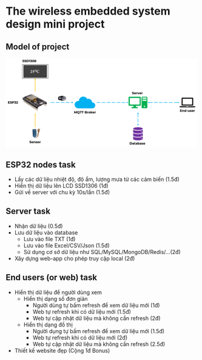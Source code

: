# The wireless embedded system design mini project
## Model of project
![alt](/readme_folder/model.png)
## ESP32 nodes task
* Lấy các dữ liệu nhiệt độ, độ ẩm, lượng mưa từ các cảm biến (1.5đ)
* Hiển thị dữ liệu lên LCD SSD1306 (1đ)
* Gửi về server với chu kỳ 10s/lần (1.5đ)
## Server task
* Nhận dữ liệu (0.5đ)
* Lưu dữ liệu vào database
    * Lưu vào file TXT (1đ)
    * Lưu vào file Excel/CSV/Json (1.5đ)
    * Sử dụng cơ sở dữ liệu như SQL/MySQL/MongoDB/Redis/...(2đ)
* Xây dựng web-app cho phép truy cập local (2đ)
## End users (or web) task
* Hiển thị dữ liệu để người dùng xem
    * Hiển thị dạng số đơn giản
        * Người dùng tự bấm refresh để xem dữ liệu mới (1đ)
        * Web tự refresh khi có dữ liệu mới (1.5đ)
        * Web tự cập nhật dữ liệu mà không cần refresh (2đ)
    * Hiển thị dạng đồ thị
        * Người dụng tự bấm refresh để xem dữ liệu mới (1.5đ)
        * Web tự refresh khi có dữ liệu mới (2đ)
        * Web tự cập nhật dữ liệu mà không cần refresh (2.5đ)
* Thiết kế website đẹp (Cộng 1đ Bonus)